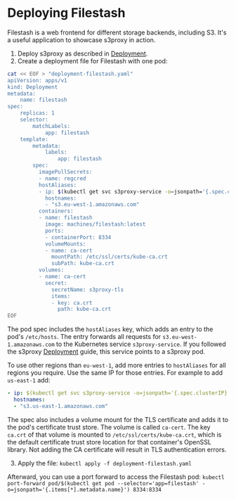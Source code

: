 
# Deploying Filestash

Filestash is a web frontend for different storage backends, including S3.
It's a useful application to showcase s3proxy in action.

1. Deploy s3proxy as described in [Deployment](../../workflows/s3proxy.md#deployment).
2. Create a deployment file for Filestash with one pod:

```sh
cat << EOF > "deployment-filestash.yaml"
apiVersion: apps/v1
kind: Deployment
metadata:
    name: filestash
spec:
    replicas: 1
    selector:
        matchLabels:
            app: filestash
    template:
        metadata:
            labels:
                app: filestash
        spec:
          imagePullSecrets:
          - name: regcred
          hostAliases:
          - ip: $(kubectl get svc s3proxy-service -o=jsonpath='{.spec.clusterIP}')
            hostnames:
            - "s3.eu-west-1.amazonaws.com"
          containers:
          - name: filestash
            image: machines/filestash:latest
            ports:
            - containerPort: 8334
            volumeMounts:
            - name: ca-cert
              mountPath: /etc/ssl/certs/kube-ca.crt
              subPath: kube-ca.crt
          volumes:
          - name: ca-cert
            secret:
              secretName: s3proxy-tls
              items:
              - key: ca.crt
                path: kube-ca.crt
EOF
```

The pod spec includes the `hostAliases` key, which adds an entry to the pod's `/etc/hosts`.
The entry forwards all requests for `s3.eu-west-1.amazonaws.com` to the Kubernetes service `s3proxy-service`.
If you followed the s3proxy [Deployment](../../workflows/s3proxy.md#deployment) guide, this service points to a s3proxy pod.

To use other regions than `eu-west-1`, add more entries to `hostAliases` for all regions you require.
Use the same IP for those entries. For example to add `us-east-1` add:
```yaml
- ip: $(kubectl get svc s3proxy-service -o=jsonpath='{.spec.clusterIP}')
  hostnames:
  - "s3.us-east-1.amazonaws.com"
```

The spec also includes a volume mount for the TLS certificate and adds it to the pod's certificate trust store.
The volume is called `ca-cert`.
The key `ca.crt` of that volume is mounted to `/etc/ssl/certs/kube-ca.crt`, which is the default certificate trust store location for that container's OpenSSL library.
Not adding the CA certificate will result in TLS authentication errors.

3. Apply the file: `kubectl apply -f deployment-filestash.yaml`

Afterward, you can use a port forward to access the Filestash pod:
`kubectl port-forward pod/$(kubectl get pod --selector='app=filestash' -o=jsonpath='{.items[*].metadata.name}') 8334:8334`
